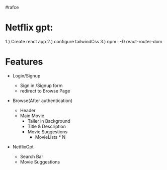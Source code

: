 #rafce
# Netflix gpt:
1.) Create react app
2.) configure tailwindCss
3.) npm i -D react-router-dom


# Features
- Login/Signup
    - Sign in /Signup form
    - redirect to Browse Page
- Browse(After authentication)
    - Header
    - Main Movie
        - Tailer in Background
        - Title & Description
        - Movie Suggestions
            - MovieLists * N

- NetflixGpt
    - Search Bar
    - Movie Suggestions
